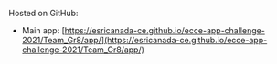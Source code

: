 Hosted on GitHub:

- Main app: [https://esricanada-ce.github.io/ecce-app-challenge-2021/Team_Gr8/app/](https://esricanada-ce.github.io/ecce-app-challenge-2021/Team_Gr8/app/)
